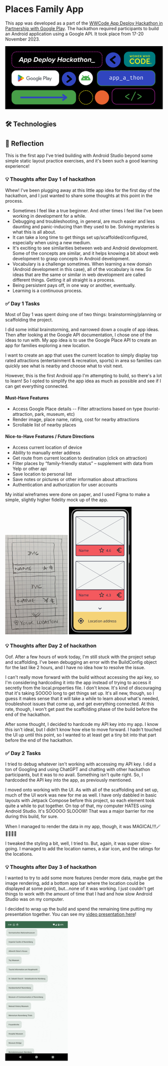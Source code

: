 # Places Family App

This app was developed as a part of the [WWCode App Deploy Hackathon in Partnership with Google Play](https://hopin.com/events/wwcode-app-deploy/registration). The hackathon required participants to build an Android application using a Google API. It took place from 17-20 November 2023.

<img src="./appathon img.png" alt="WWCode Android app-a-thon promotional image" width="600"/>

## 🛠️ Technologies

## 🤔 Reflection

This is the first app I've tried building with Android Studio beyond some simple static layout practice exercises, and it's been such a good learning experience!

### 💡 Thoughts after Day 1 of hackathon

Whew! I've been plugging away at this little app idea for the first day of the hackathon, and I just wanted to share some thoughts at this point in the process.

- Sometimes I feel like a true beginner. And other times I feel like I've been working in development for a while.
- Debugging and troubleshooting, in general, are much easier and less daunting and panic-inducing than they used to be. Solving mysteries is what this is all about.
- It can take a long time to get things set up/scaffolded/configured, especially when using a new medium.
- It's exciting to see similarities between web and Android development. Some of the concepts are similar, and it helps knowing a bit about web development to grasp concepts in Android development.
- Vocabulary is a challenge sometimes. When learning a new domain (Android development in this case), all of the vocabulary is new. So ideas that are the same or similar in web development are called different things. Getting it all straight is a process.
- Being persistent pays off, in one way or another, eventually.
- Learning is a continuous process.

### ✅ Day 1 Tasks

Most of Day 1 was spent doing one of two things: brainstorming/planning or scaffolding the project.

I did some initial brainstorming, and narrowed down a couple of app ideas. Then after looking at the Google API documentation, I chose one of the ideas to run with. My app idea is to use the Google Place API to create an app for families exploring a new location.

I want to create an app that uses the current location to simply display top rated attractions (entertainment & recreation, sports) in area so families can quickly see what is nearby and choose what to visit next.

However, this is the first Android app I'm attempting to build, so there's a lot to learn! So I opted to simplify the app idea as much as possible and see if I can get everything connected.

#### Must-Have Features

- Access Google Place details
  -- Filter attractions based on type (tourist-attraction, park, museum, etc)
- Render image, place name, rating, cost for nearby attractions
- Scrollable list of nearby places

#### Nice-to-Have Features / Future Directions

- Access current location of device
- Ability to manually enter address
- Get route from current location to destination (click on attraction)
- Filter places by “family-friendly status” – supplement with data from Yelp or other api
- Save location to personal list
- Save notes or pictures or other information about attractions
- Authentication and authorization for user accounts

My initial wireframes were done on paper, and I used Figma to make a simple, slightly higher fidelity mock up of the app.

<img src="./wireframe.jpeg" alt="places family app wirefram" width="200"/>
<img src="./mock up.png" alt="places family app mock up" width="200"/>

### 💡 Thoughts after Day 2 of hackathon

Oof. After a few hours of work today, I'm still stuck with the project setup and scaffolding. I've been debugging an error with the BuildConfig object for the last like 2 hours, and I have no idea how to resolve the issue.

I can't really move forward with the build without accessing the api key, so I'm considering hardcoding it into the app instead of trying to access it secretly from the local.properties file. I don't know. It's kind of discouraging that it's taking SOOOO long to get things set up. It's all new, though, so I guess it makes sense that it will take a while to learn about what's needed, troubleshoot issues that come up, and get everything connected. At this rate, though, I won't get past the scaffolding phase of the build before the end of the hackathon.

After some thought, I decided to hardcode my API key into my app. I know this isn't ideal, but I didn't know how else to move forward. I hadn't touched the UI up until this point, so I wanted to at least get a tiny bit into that part before the end of the hackathon.

### ✅ Day 2 Tasks

I tried to debug whatever isn't working with accessing my API key. I did a ton of Googling and using ChatGPT and chatting with other hackathon participants, but it was to no avail. Something isn't quite right. So, I hardcoded the API key into the app, as previously mentioned.

I moved onto working with the UI. As with all of the scaffolding and set up, much of the UI work was new for me as well. I have only dabbled in basic layouts with Jetpack Compose before this project, so each element took quite a while to put together. On top of that, my computer HATES using Android Studio. It's SOOOOO SLOOOW! That was a major barrier for me during this build, for sure.

When I managed to render the data in my app, though, it was MAGICAL!!!🪄🔮🧝🏻‍♀️

I tweaked the styling a bit, well, I tried to. But, again, it was super slow-going. I managed to add the location names, a star icon, and the ratings for the locations.

### 💡 Thoughts after Day 3 of hackathon

I wanted to try to add some more features (render more data, maybe get the image rendering, add a bottom app bar where the location could be displayed at some point), but...none of it was working. I just couldn't get things to work with the amount of time that I had and how slow Android Studio was on my computer.

I decided to wrap up the build and spend the remaining time putting my presentation together. You can see my [video presentation here](https://drive.google.com/file/d/1zD3pRwP_bqpAZnS7QmUrAiG7PUVFj4iv/view?usp=drive_link)!

<img src="./wander wise.gif" alt="gif of styling progress" width="200"/>
